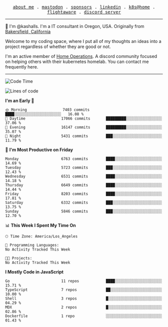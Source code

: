 <p align="center">
  <samp>
    <a href="https://jordanjones.org/">about me</a> .
    <a rel="me" href="https://mastodon.social/@kashall">mastodon</a> .
    <a href="https://github.com/sponsors/kashalls">sponsors</a> .
    <a href="https://linkedin.com/in/jordpjones">linkedin</a> .
    <a href="https://github.com/kashalls/home-cluster">k8s@home</a> .
    <a href="https://flightaware.com/adsb/stats/user/kashalls">flightaware</a> .
    <a href="https://discord.gg/V2WrCfqba9">discord server</a>
  </samp>
</p>

----------------------------------------------------------------

:wave: I'm @kashalls. I'm a IT consultant in Oregon, USA. Originally from [Bakersfield, California](https://maps.app.goo.gl/QQMtywTWghpXB6Tu6)

Welcome to my coding space, where I put all of my thoughts an ideas into a project regardless of whether they are good or not.

I'm an active member of [Home Operations](https://discord.gg/home-operations). A discord community focused on helping others with their kubernetes homelab. You can contact me frequently here.

----------------------------------------------------------------
<!--START_SECTION:waka-->
![Code Time](http://img.shields.io/badge/Code%20Time-2%2C286%20hrs%2046%20mins-blue)

![Lines of code](https://img.shields.io/badge/From%20Hello%20World%20I%27ve%20Written-9.6%20million%20lines%20of%20code-blue)

**I'm an Early 🐤** 

```text
🌞 Morning                7403 commits        ████░░░░░░░░░░░░░░░░░░░░░   16.08 % 
🌆 Daytime                17066 commits       █████████░░░░░░░░░░░░░░░░   37.06 % 
🌃 Evening                16147 commits       █████████░░░░░░░░░░░░░░░░   35.07 % 
🌙 Night                  5431 commits        ███░░░░░░░░░░░░░░░░░░░░░░   11.79 % 
```
📅 **I'm Most Productive on Friday** 

```text
Monday                   6763 commits        ████░░░░░░░░░░░░░░░░░░░░░   14.69 % 
Tuesday                  5723 commits        ███░░░░░░░░░░░░░░░░░░░░░░   12.43 % 
Wednesday                6531 commits        ████░░░░░░░░░░░░░░░░░░░░░   14.18 % 
Thursday                 6649 commits        ████░░░░░░░░░░░░░░░░░░░░░   14.44 % 
Friday                   8203 commits        ████░░░░░░░░░░░░░░░░░░░░░   17.81 % 
Saturday                 6332 commits        ███░░░░░░░░░░░░░░░░░░░░░░   13.75 % 
Sunday                   5846 commits        ███░░░░░░░░░░░░░░░░░░░░░░   12.70 % 
```


📊 **This Week I Spent My Time On** 

```text
🕑︎ Time Zone: America/Los_Angeles

💬 Programming Languages: 
No Activity Tracked This Week

🐱‍💻 Projects: 
No Activity Tracked This Week
```

**I Mostly Code in JavaScript** 

```text
Go                       11 repos            ████░░░░░░░░░░░░░░░░░░░░░   15.71 % 
TypeScript               7 repos             ██░░░░░░░░░░░░░░░░░░░░░░░   10.00 % 
Shell                    3 repos             █░░░░░░░░░░░░░░░░░░░░░░░░   04.29 % 
MDX                      2 repos             █░░░░░░░░░░░░░░░░░░░░░░░░   02.86 % 
Dockerfile               1 repo              ░░░░░░░░░░░░░░░░░░░░░░░░░   01.43 % 
```




<!--END_SECTION:waka-->